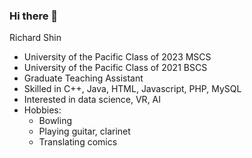 ### Hi there 👋

Richard Shin

- University of the Pacific Class of 2023 MSCS
- University of the Pacific Class of 2021 BSCS
- Graduate Teaching Assistant
- Skilled in C++, Java, HTML, Javascript, PHP, MySQL
- Interested in data science, VR, AI
- Hobbies:
  - Bowling
  - Playing guitar, clarinet
  - Translating comics
<!--
**rickyrich88/rickyrich88** is a ✨ _special_ ✨ repository because its `README.md` (this file) appears on your GitHub profile.

Here are some ideas to get you started:

- 🔭 I’m currently working on ...
- 🌱 I’m currently learning ...
- 👯 I’m looking to collaborate on ...
- 🤔 I’m looking for help with ...
- 💬 Ask me about ...
- 📫 How to reach me: ...
- 😄 Pronouns: ...
- ⚡ Fun fact: ...
-->
